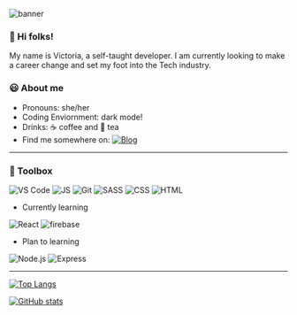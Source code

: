![banner](https://user-images.githubusercontent.com/35031228/134054674-a32b6eb0-0631-4f2f-b298-d5369e6eb10f.png)

### 👋 Hi folks!

My name is Victoria, a self-taught developer. I am currently looking to make a career change and set my foot into the Tech industry.

### 😃 About me

- Pronouns: she/her
- Coding Enviornment: dark mode!
- Drinks: ☕ coffee and 🍵 tea
- Find me somewhere on: <a href="https://twitter.com/theviccheng15" target="_blank"><img alt="Blog" src="https://img.shields.io/badge/-Twitter-1DA1F2?&style=flat&logo=twitter&logoColor=white" /></a>

---

### 💼 Toolbox

![VS Code](https://img.shields.io/badge/-VSCode-007ACC?&style=for-the-badge&logo=visual-studio-code&logoColor=white) ![JS](https://img.shields.io/badge/-javascript-F7DF1E?&style=for-the-badge&logo=javascript&logoColor=black) ![Git](https://img.shields.io/badge/-Git-F05032?&style=for-the-badge&logo=git&logoColor=white) ![SASS](https://img.shields.io/badge/Sass-CC6699?style=for-the-badge&logo=sass&logoColor=white) ![CSS](https://img.shields.io/badge/-css3-1572B6?&style=for-the-badge&logo=css3&logoColor=white) ![HTML](https://img.shields.io/badge/-html5-E34F26?&style=for-the-badge&logo=html5&logoColor=white)

- Currently learning

![React](https://img.shields.io/badge/-ReactJS-grey?&style=for-the-badge&logo=react&logoColor=61DAFB) ![firebase](https://img.shields.io/badge/firebase-ffca28?style=for-the-badge&logo=firebase&logoColor=black)


- Plan to learning

 ![Node.js](https://img.shields.io/badge/-Node.js-black?&style=for-the-badge&logo=node.js&logoColor=339933) ![Express](https://img.shields.io/badge/-Express-grey?&style=for-the-badge&logo=express&logoColor=white)

---

[![Top Langs](https://github-readme-stats.vercel.app/api/top-langs/?username=victoriacheng15&hide=Shell,Ruby&layout=compact&theme=prussian)](https://github.com/anuraghazra/github-readme-stats)

[![GitHub stats](https://github-readme-stats.vercel.app/api?username=victoriacheng15&show_icons=true&theme=prussian)](https://github.com/anuraghazra/github-readme-stats)

